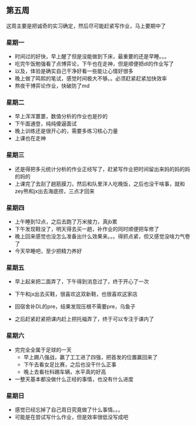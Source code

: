 ## 第五周

这周主要是把诚奇的实习确定，然后尽可能赶紧写作业，马上要期中了

### 星期一

- 时间过的好快，早上醒了但是没能做到下床，最重要的还是早睡。。。
- 吃完午饭勉强看了点博弈论，下午也在走神，但是顺便把dl的作业写了
- 以及，体验是确实自己干净好看一些能让心情好很多
- 晚上做了鸣熙的笔试，感觉时间极大不够。。必须赶紧赶紧加快效率
- 熬夜干博弈论作业，快破防了md

### 星期二

- 早上浑浑噩噩，数值分析的作业也是抄的
- 下午面通登，纯纯傻逼面试
- 晚上训练还是很开心的，需要多练习核心力量
- 上课也在走神

### 星期三

- 还是得把多元统计分析的作业正经写了，赶紧写作业把时间留出来妈的妈的妈的妈的
- 上课完了去刮了趟筋膜刀，然后和队里洋人吃晚饭，之后也没干啥事，就和zey熊和jx出去海底捞，三点才回来

### 星期四

- 上午睡到12点，之后去跑了万米接力，真jb累
- 下午发现鞋没了，明天得去买一趟，补作业的同时顺便把车修了
- 晚上回来感觉也没怎么准备出什么效果来。。。得抓点紧，但又感觉没啥力气卷了
- 今天早睡吧，至少把精力养好

### 星期五

- 早上起来把二面弄了，下午得到消息过了，终于开心了一次
- 下午和jx出去买鞋，很喜欢这双新鞋，也很喜欢这家店

- 回宿舍补DL的pre，结果发现压根不需要pre，乌鱼子
- 之后赶紧赶紧把课内赶上把托福弄了，终于可以专注于课内了

### 星期六

- 完完全全属于足球的一天
  - 早上踢八强战，赢了工工进了四强，把首发的位置赢回来了
  - 下午去看女足比赛，之后也没干什么正事
  - 晚上去看社科踢车辆，水平真的好高
- 一整天基本都没做什么正经的事情，也没有什么进度

### 星期日

- 感觉已经忘掉了自己周日究竟做了什么事情。。。
- 可能是在尝试写什么作业，但是效率很低没写成吧
